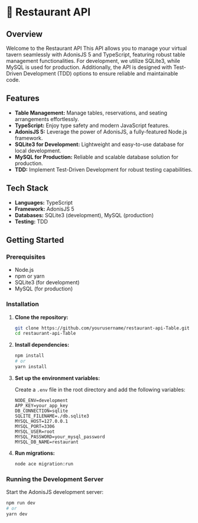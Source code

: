 # 🥕 Restaurant API

## Overview

Welcome to the Restaurant API This API allows you to manage your virtual tavern seamlessly with AdonisJS 5 and TypeScript, featuring robust table management functionalities. For development, we utilize SQLite3, while MySQL is used for production. Additionally, the API is designed with Test-Driven Development (TDD) options to ensure reliable and maintainable code.

## Features

- **Table Management:** Manage tables, reservations, and seating arrangements effortlessly.
- **TypeScript:** Enjoy type safety and modern JavaScript features.
- **AdonisJS 5:** Leverage the power of AdonisJS, a fully-featured Node.js framework.
- **SQLite3 for Development:** Lightweight and easy-to-use database for local development.
- **MySQL for Production:** Reliable and scalable database solution for production.
- **TDD:** Implement Test-Driven Development for robust testing capabilities.

## Tech Stack

- **Languages:** TypeScript
- **Framework:** AdonisJS 5
- **Databases:** SQLite3 (development), MySQL (production)
- **Testing:** TDD

## Getting Started

### Prerequisites

- Node.js
- npm or yarn
- SQLite3 (for development)
- MySQL (for production)

### Installation

1. **Clone the repository:**

    ```bash
    git clone https://github.com/yourusername/restaurant-api-Table.git
    cd restaurant-api-Table
    ```

2. **Install dependencies:**

    ```bash
    npm install
    # or
    yarn install
    ```

3. **Set up the environment variables:**

    Create a `.env` file in the root directory and add the following variables:

    ```env
    NODE_ENV=development
    APP_KEY=your_app_key
    DB_CONNECTION=sqlite
    SQLITE_FILENAME=./db.sqlite3
    MYSQL_HOST=127.0.0.1
    MYSQL_PORT=3306
    MYSQL_USER=root
    MYSQL_PASSWORD=your_mysql_password
    MYSQL_DB_NAME=restaurant
    ```

4. **Run migrations:**

    ```bash
    node ace migration:run
    ```

### Running the Development Server

Start the AdonisJS development server:

```bash
npm run dev
# or
yarn dev
